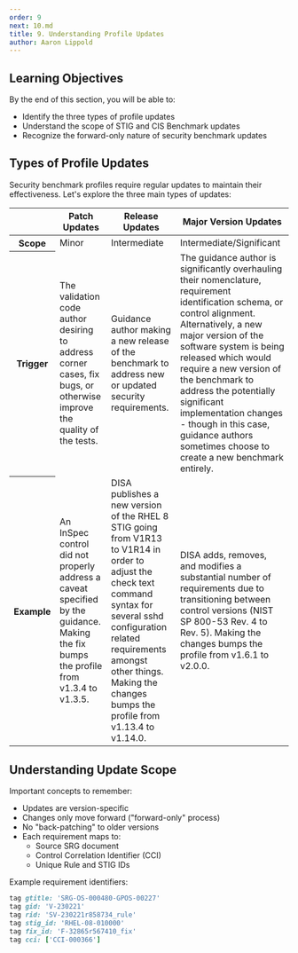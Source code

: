 ```yaml
---
order: 9
next: 10.md
title: 9. Understanding Profile Updates
author: Aaron Lippold
---
```


## Learning Objectives

By the end of this section, you will be able to:

- Identify the three types of profile updates
- Understand the scope of STIG and CIS Benchmark updates
- Recognize the forward-only nature of security benchmark updates

## Types of Profile Updates

Security benchmark profiles require regular updates to maintain their effectiveness. Let's explore the three main types of updates:

<table>
  <thead>
    <tr>
      <th></th>
      <th scope="col">Patch Updates</th>
      <th scope="col">Release Updates</th> 
      <th scope="col">Major Version Updates</th> 
    </tr>
  </thead>
  <tbody>
    <tr>
      <th scope="row">Scope</th>
      <td>Minor</td>
      <td>Intermediate</td>
      <td>Intermediate/Significant</td>
    </tr>
    <tr>
      <th scope="row">Trigger</th>
      <td>The validation code author desiring to address corner cases, fix bugs, or otherwise improve the quality of the tests.</td>
      <td>Guidance author making a new release of the benchmark to address new or updated security requirements.</td>
      <td>The guidance author is significantly overhauling their nomenclature, requirement identification schema, or control alignment.  Alternatively, a new major version of the software system is being released which would require a new version of the benchmark to address the potentially significant implementation changes - though in this case, guidance authors sometimes choose to create a new benchmark entirely.</td>
    </tr>
    <tr>
      <th scope="row">Example</th>
      <td>An InSpec control did not properly address a caveat specified by the guidance.  Making the fix bumps the profile from v1.3.4 to v1.3.5.</td>
      <td>DISA publishes a new version of the RHEL 8 STIG going from V1R13 to V1R14 in order to adjust the check text command syntax for several sshd configuration related requirements amongst other things.  Making the changes bumps the profile from v1.13.4 to v1.14.0.</td>
      <td>DISA adds, removes, and modifies a substantial number of requirements due to transitioning between control versions (NIST SP 800-53 Rev. 4 to Rev. 5).  Making the changes bumps the profile from v1.6.1 to v2.0.0.</td>
    </tr>
  </tbody>
</table>

## Understanding Update Scope

Important concepts to remember:

- Updates are version-specific
- Changes only move forward ("forward-only" process)
- No "back-patching" to older versions
- Each requirement maps to:
  - Source SRG document
  - Control Correlation Identifier (CCI)
  - Unique Rule and STIG IDs

Example requirement identifiers:

```ruby
tag gtitle: 'SRG-OS-000480-GPOS-00227'
tag gid: 'V-230221'
tag rid: 'SV-230221r858734_rule'
tag stig_id: 'RHEL-08-010000'
tag fix_id: 'F-32865r567410_fix'
tag cci: ['CCI-000366']
```
